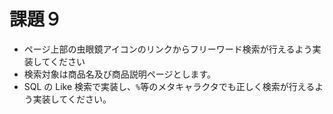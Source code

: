 # 課題９

* ページ上部の虫眼鏡アイコンのリンクからフリーワード検索が行えるよう実装してください
* 検索対象は商品名及び商品説明ページとします。
* SQL の Like 検索で実装し、`%`等のメタキャラクタでも正しく検索が行えるよう実装してください。



